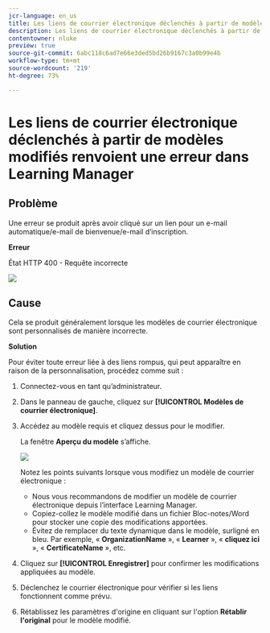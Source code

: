 ```yaml
---
jcr-language: en_us
title: Les liens de courrier électronique déclenchés à partir de modèles modifiés renvoient une erreur dans Learning Manager
description: Les liens de courrier électronique déclenchés à partir de modèles modifiés renvoient une erreur dans Adobe Learning Manager
contentowner: nluke
preview: true
source-git-commit: 6abc118c6ad7e66e3ded5bd26b9167c3a0b99e4b
workflow-type: tm+mt
source-wordcount: '219'
ht-degree: 73%

---
```




# Les liens de courrier électronique déclenchés à partir de modèles modifiés renvoient une erreur dans Learning Manager

## Problème

Une erreur se produit après avoir cliqué sur un lien pour un e-mail automatique/e-mail de bienvenue/e-mail d’inscription.

**Erreur**

État HTTP 400 - Requête incorrecte

![](assets/email-404.png)

## Cause

Cela se produit généralement lorsque les modèles de courrier électronique sont personnalisés de manière incorrecte.

**Solution**

Pour éviter toute erreur liée à des liens rompus, qui peut apparaître en raison de la personnalisation, procédez comme suit :

1. Connectez-vous en tant qu’administrateur.
1. Dans le panneau de gauche, cliquez sur **[!UICONTROL Modèles de courrier électronique]**.

1. Accédez au modèle requis et cliquez dessus pour le modifier.

   La fenêtre **Aperçu du modèle** s’affiche.

   ![](assets/email-template.png)

   Notez les points suivants lorsque vous modifiez un modèle de courrier électronique :

   * Nous vous recommandons de modifier un modèle de courrier électronique depuis l’interface Learning Manager.
   * Copiez-collez le modèle modifié dans un fichier Bloc-notes/Word pour stocker une copie des modifications apportées.
   * Évitez de remplacer du texte dynamique dans le modèle, surligné en bleu. Par exemple, « **OrganizationName** », « **Learner** », « **cliquez ici** », « **CertificateName** », etc.

1. Cliquez sur **[!UICONTROL Enregistrer]** pour confirmer les modifications appliquées au modèle.
1. Déclenchez le courrier électronique pour vérifier si les liens fonctionnent comme prévu.
1. Rétablissez les paramètres d&#39;origine en cliquant sur l&#39;option **Rétablir l&#39;original** pour le modèle modifié.
